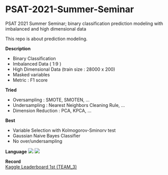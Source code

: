 # PSAT-2021-Summer-Seminar
PSAT 2021 Summer Seminar; binary classification prediction modeling with imbalanced and high dimensional data


This repo is about prediction modeling.

**Description**
 - Binary Classification
 - Imbalanced Data ( 1:9 )
 - High Dimensional Data (train size : 28000 x 200)
 - Masked variables
 - Metric : F1 score

**Tried**
- Oversampling : SMOTE, SMOTEN, ...
- Undersampling : Nearest Neighbors Cleaning Rule, ...
- Dimension Reduction : PCA, KPCA, ...

**Best**
- Variable Selection with Kolmogorov-Sminorv test
- Gaussian Naive Bayes Classifier
- No over/undersampling

**Language**
 <img src="https://img.shields.io/badge/R-276DC3?style=flat-square&logo=R&logoColor=white"/></a>
  <img src="https://img.shields.io/badge/Python-3766AB?style=flat-square&logo=Python&logoColor=white"/></a>


**Record**<br>
[Kaggle Leaderboard 1st (TEAM_3)](https://www.kaggle.com/c/p-sat-2021-summer-seminar/leaderboard)
